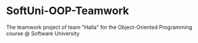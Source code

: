 # SoftUni-OOP-Teamwork
The teamwork project of team "Halla" for the Object-Oriented Programming course @ Software University
